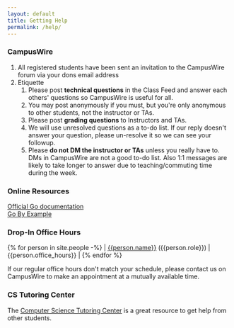 ```yaml
---
layout: default
title: Getting Help
permalink: /help/
---
```


### CampusWire

1. All registered students have been sent an invitation to the CampusWire forum via your dons email address
1. Etiquette
    1. Please post **technical questions** in the Class Feed and answer each others' questions so CampusWire is useful for all.
    1. You may post anonymously if you must, but you're only anonymous to other students, not the instructor or TAs.
    1. Please post **grading questions** to Instructors and TAs.
    1. We will use unresolved questions as a to-do list. If our reply doesn't answer your question, please un-resolve it so we can see your followup.
    1. Please **do not DM the instructor or TAs** unless you really have to. DMs in CampusWire are not a good to-do list. Also 1:1 messages are likely to take longer to answer due to teaching/commuting time during the week.

### Online Resources

[Official Go documentation](https://go.dev/doc/)
<br>
[Go By Example](https://gobyexample.com/)

### Drop-In Office Hours

{% for person in site.people -%}
| [{{person.name}}](mailto:{{person.email}}) ({{person.role}}) | {{person.office_hours}} |
{% endfor %}

If our regular office hours don't match your schedule, please contact us on CampusWire to make an appointment at a mutually available time.

### CS Tutoring Center

The [Computer Science Tutoring Center](https://tutoringcenter.cs.usfca.edu/) is a great resource to get help from other students.
